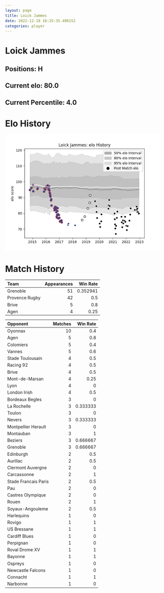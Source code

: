 ```yaml
---  
layout: page  
title: Loick Jammes  
date: 2022-12-18 16:25:35.496152  
categories: player  
---
```

# Loick Jammes

## Positions: H

## Current elo: 80.0

## Current Percentile: 4.0

# Elo History


![elo history](history_LoickJammes.png)
# Match History


| Team           |   Appearances |   Win Rate |
|:---------------|--------------:|-----------:|
| Grenoble       |            51 |   0.352941 |
| Provence Rugby |            42 |   0.5      |
| Brive          |             5 |   0.8      |
| Agen           |             4 |   0.25     |

| Opponent             |   Matches |   Win Rate |
|:---------------------|----------:|-----------:|
| Oyonnax              |        10 |   0.4      |
| Agen                 |         5 |   0.8      |
| Colomiers            |         5 |   0.4      |
| Vannes               |         5 |   0.6      |
| Stade Toulousain     |         4 |   0.5      |
| Racing 92            |         4 |   0.5      |
| Brive                |         4 |   0.5      |
| Mont-de-Marsan       |         4 |   0.25     |
| Lyon                 |         4 |   0        |
| London Irish         |         4 |   0.5      |
| Bordeaux Begles      |         3 |   0        |
| La Rochelle          |         3 |   0.333333 |
| Toulon               |         3 |   0        |
| Nevers               |         3 |   0.333333 |
| Montpellier Herault  |         3 |   0        |
| Montauban            |         3 |   1        |
| Beziers              |         3 |   0.666667 |
| Grenoble             |         3 |   0.666667 |
| Edinburgh            |         2 |   0.5      |
| Aurillac             |         2 |   0.5      |
| Clermont Auvergne    |         2 |   0        |
| Carcassonne          |         2 |   1        |
| Stade Francais Paris |         2 |   0.5      |
| Pau                  |         2 |   0        |
| Castres Olympique    |         2 |   0        |
| Rouen                |         2 |   1        |
| Soyaux-Angouleme     |         2 |   0.5      |
| Harlequins           |         1 |   0        |
| Rovigo               |         1 |   1        |
| US Bressane          |         1 |   1        |
| Cardiff Blues        |         1 |   0        |
| Perpignan            |         1 |   0        |
| Roval Drome XV       |         1 |   1        |
| Bayonne              |         1 |   1        |
| Ospreys              |         1 |   0        |
| Newcastle Falcons    |         1 |   0        |
| Connacht             |         1 |   1        |
| Narbonne             |         1 |   0        |